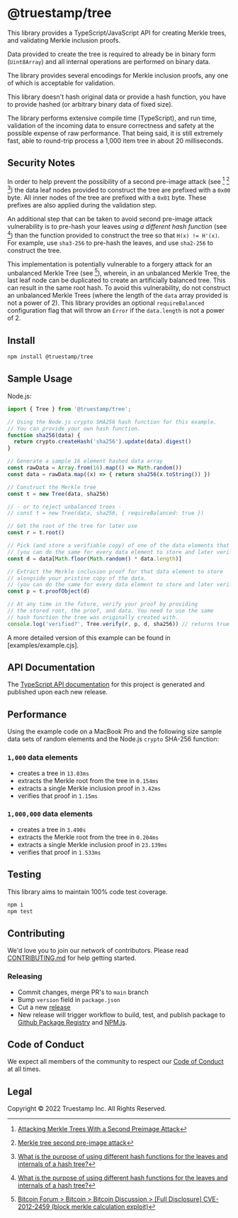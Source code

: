 # @truestamp/tree

This library provides a TypeScript/JavaScript API for creating Merkle trees, and validating Merkle inclusion proofs.

Data provided to create the tree is required to already be in binary form (`Uint8Array`) and all
internal operations are performed on binary data.

The library provides several encodings for Merkle inclusion proofs, any one of which is acceptable for validation.

This library doesn't hash original data or provide a hash function, you have to provide hashed (or arbitrary binary data of fixed size).

The library performs extensive compile time (TypeScript), and run time, validation of the incoming data to ensure correctness and safety at the possible expense of raw performance. That being said, it is still extremely fast, able to round-trip process a 1,000 item tree in about 20 milliseconds.

## Security Notes

In order to help prevent the possibility of a second pre-image attack (see [^1] [^2] [^3]) the data leaf nodes provided to construct the tree are prefixed with a `0x00` byte. All inner nodes of the tree are prefixed with a `0x01` byte. These prefixes are also applied during the validation step.

An additional step that can be taken to avoid second pre-image attack vulnerability is to pre-hash your leaves *using a different hash function* (see [^3]) than the function provided to construct the tree so that `H(x) != H'(x)`. For example, use `sha3-256` to pre-hash the leaves, and use `sha2-256` to construct the tree.

This implementation is potentially vulnerable to a forgery attack for an unbalanced Merkle Tree (see [^5]), wherein, in an unbalanced Merkle Tree, the last leaf node can be duplicated to create an artificially balanced tree. This can result in the same root hash. To avoid this vulnerability, do not construct an unbalanced Merkle Trees (where the length of the `data` array provided is not a power of 2). This library provides an optional `requireBalanced` configuration flag that will throw an `Error` if the `data.length` is not a power of 2.

[^1]: [Attacking Merkle Trees With a Second Preimage Attack](https://flawed.net.nz/2018/02/21/attacking-merkle-trees-with-a-second-preimage-attack/)
[^2]: [Merkle tree second pre-image attack](https://en.wikipedia.org/wiki/Merkle_tree#Second_preimage_attack)
[^3]: [What is the purpose of using different hash functions for the leaves and internals of a hash tree?](https://crypto.stackexchange.com/questions/2106/what-is-the-purpose-of-using-different-hash-functions-for-the-leaves-and-interna)
[^4]: [Tendermint `0x00` and `0x01` prefix implementation](https://github.com/tendermint/tendermint/blob/e0f8936455029a40287a69d5b0e7baa4d5864da1/crypto/merkle/hash.go#L20)
[^5]: [Bitcoin Forum > Bitcoin > Bitcoin Discussion > [Full Disclosure] CVE-2012-2459 (block merkle calculation exploit)](https://bitcointalk.org/?topic=102395)
[^6]: [Attacking Merkle Trees With a Second Preimage Attack (Hacker News)](https://news.ycombinator.com/item?id=16572793)

## Install

```sh
npm install @truestamp/tree
```

## Sample Usage

Node.js:

```javascript
import { Tree } from '@truestamp/tree';

// Using the Node.js crypto SHA256 hash function for this example.
// You can provide your own hash function.
function sha256(data) {
  return crypto.createHash('sha256').update(data).digest()
}

// Generate a sample 16 element hashed data array
const rawData = Array.from(16).map(() => Math.random())
const data = rawData.map((x) => { return sha256(x.toString()) })

// Construct the Merkle tree
const t = new Tree(data, sha256)

// - or to reject unbalanced trees -
// const t = new Tree(data, sha256, { requireBalanced: true })

// Get the root of the tree for later use
const r = t.root()

// Pick (and store a verifiable copy) of one of the data elements that will be verified.
// (you can do the same for every data element to store and later verify )
const d = data[Math.floor(Math.random() * data.length)]

// Extract the Merkle inclusion proof for that data element to store
// alongside your pristine copy of the data.
// (you can do the same for every data element to store and later verify )
const p = t.proofObject(d)

// At any time in the future, verify your proof by providing
// the stored root, the proof, and data. You need to use the same
// hash function the tree was originally created with.
console.log('verified?', Tree.verify(r, p, d, sha256)) // returns true or false
```

A more detailed version of this example can be found in [examples/example.cjs].

## API Documentation

The [TypeScript API documentation](https://truestamp.github.io/truestamp-tree/) for this project is generated and published upon each new release.

## Performance

Using the example code on a MacBook Pro and the following size sample data sets of random elements and the Node.js `crypto` SHA-256 function:

### `1,000` data elements

* creates a tree in `13.03ms`
* extracts the Merkle root from the tree in `0.154ms`
* extracts a single Merkle inclusion proof in `3.42ms`
* verifies that proof in `1.15ms`

### `1,000,000` data elements

* creates a tree in `3.490s`
* extracts the Merkle root from the tree in `0.204ms`
* extracts a single Merkle inclusion proof in `23.139ms`
* verifies that proof in `1.533ms`

## Testing

This library aims to maintain 100% code test coverage.

```sh
npm i
npm test
```

## Contributing

We'd love you to join our network of contributors. Please read
[CONTRIBUTING.md](CONTRIBUTING.md) for help getting started.

### Releasing

* Commit changes, merge PR's to `main` branch
* Bump `version` field in `package.json`
* Cut a new [release](https://github.com/truestamp/truestamp-tree/releases)
* New release will trigger workflow to build, test, and publish package to
  [Github Package Registry](https://github.com/truestamp/truestamp-tree/packages)
  and [NPM.js](https://www.npmjs.com/package/@truestamp/tree).

## Code of Conduct

We expect all members of the community to respect our
[Code of Conduct](CODE_OF_CONDUCT.md) at all times.

## Legal

Copyright © 2022 Truestamp Inc. All Rights Reserved.
